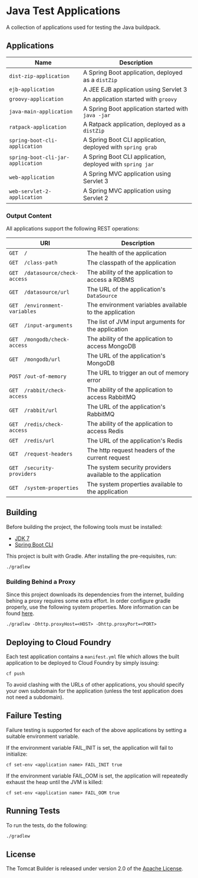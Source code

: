 # Java Test Applications

A collection of applications used for testing the Java buildpack.

## Applications
| Name | Description
| ---- | -----------
| `dist-zip-application` | A Spring Boot application, deployed as a `distZip`
| `ejb-application` | A JEE EJB application using Servlet 3
| `groovy-application` | An application started with `groovy`
| `java-main-application` | A Spring Boot application started with `java -jar`
| `ratpack-application` | A Ratpack application, deployed as a `distZip`
| `spring-boot-cli-application` | A Spring Boot CLI application, deployed with `spring grab`
| `spring-boot-cli-jar-application` | A Spring Boot CLI application, deployed with `spring jar`
| `web-application` | A Spring MVC application using Servlet 3
| `web-servlet-2-application` | A Spring MVC application using Servlet 2

### Output Content
All applications support the following REST operations:

| URI | Description
| --- | -----------
| `GET  /` | The health of the application
| `GET  /class-path` | The classpath of the application
| `GET  /datasource/check-access` | The ability of the application to access a RDBMS
| `GET  /datasource/url` | The URL of the application's `DataSource`
| `GET  /environment-variables` | The environment variables available to the application
| `GET  /input-arguments` | The list of JVM input arguments for the application
| `GET  /mongodb/check-access` | The ability of the application to access MongoDB
| `GET  /mongodb/url` | The URL of the application's MongoDB
| `POST /out-of-memory` | The URL to trigger an out of memory error
| `GET  /rabbit/check-access` | The ability of the application to access RabbitMQ
| `GET  /rabbit/url` | The URL of the application's RabbitMQ
| `GET  /redis/check-access` | The ability of the application to access Redis
| `GET  /redis/url` | The URL of the application's Redis
| `GET  /request-headers` | The http request headers of the current request
| `GET  /security-providers` | The system security providers available to the application
| `GET  /system-properties` | The system properties available to the application

## Building

Before building the project, the following tools must be installed:
* [JDK 7](http://www.oracle.com/technetwork/java/javase/downloads/index.html)
* [Spring Boot CLI](http://docs.spring.io/spring-boot/docs/current/reference/htmlsingle/#getting-started-installing-the-cli)

This project is built with Gradle. After installing the pre-requisites, run:

```plain
./gradlew
```

### Building Behind a Proxy
Since this project downloads its dependencies from the internet, building behing a proxy requires some extra effort.  In order configure gradle properly, use the following system properties.  More information can be found [here][].

```plain
./gradlew -Dhttp.proxyHost=<HOST> -Dhttp.proxyPort=<PORT>
```

## Deploying to Cloud Foundry
Each test application contains a `manifest.yml` file which allows the built application to be deployed to Cloud Foundry by simply issuing:

```plain
cf push
```

To avoid clashing with the URLs of other applications, you should specify your own subdomain for the application (unless the test application does not need a subdomain).

## Failure Testing
Failure testing is supported for each of the above applications by setting a suitable environment variable.

If the environment variable FAIL_INIT is set, the application will fail to initialize:

```plain
cf set-env <application name> FAIL_INIT true
```

If the environment variable FAIL_OOM is set, the application will repeatedly exhaust the heap until the JVM is killed:

```plain
cf set-env <application name> FAIL_OOM true
```

## Running Tests
To run the tests, do the following:

```bash
./gradlew
```

## License
The Tomcat Builder is released under version 2.0 of the [Apache License][].

[Apache License]: http://www.apache.org/licenses/LICENSE-2.0
[here]: http://stackoverflow.com/questions/5991194/gradle-proxy-configuration
